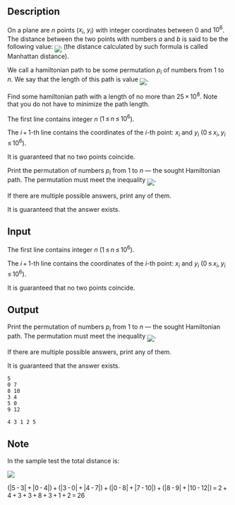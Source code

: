 ## Description

<div><p>On a plane are <span class="tex-span"><i>n</i></span> points (<span class="tex-span"><i>x</i><sub class="lower-index"><i>i</i></sub></span>, <span class="tex-span"><i>y</i><sub class="lower-index"><i>i</i></sub></span>) with integer coordinates between <span class="tex-span">0</span> and <span class="tex-span">10<sup class="upper-index">6</sup></span>. The distance between the two points with numbers <span class="tex-span"><i>a</i></span> and <span class="tex-span"><i>b</i></span> is said to be the following value: <img align="middle" class="tex-formula" src="file://3Pdgs8jx.png" style="max-width: 100.0%;max-height: 100.0%;"> (the distance calculated by such formula is called <span class="tex-font-style-it">Manhattan distance</span>).</p><p>We call a hamiltonian path to be some permutation <span class="tex-span"><i>p</i><sub class="lower-index"><i>i</i></sub></span> of numbers from <span class="tex-span">1</span> to <span class="tex-span"><i>n</i></span>. We say that the length of this path is value <img align="middle" class="tex-formula" src="file://rXs8hvQN.png" style="max-width: 100.0%;max-height: 100.0%;">.</p><p>Find some hamiltonian path with a length of no more than <span class="tex-span">25 × 10<sup class="upper-index">8</sup></span>. Note that you do not have to minimize the path length.</p></div><div class="input-specification"><p>The first line contains integer <span class="tex-span"><i>n</i></span> (<span class="tex-span">1 ≤ <i>n</i> ≤ 10<sup class="upper-index">6</sup></span>).</p><p>The <span class="tex-span"><i>i</i> + 1</span>-th line contains the coordinates of the <span class="tex-span"><i>i</i></span>-th point: <span class="tex-span"><i>x</i><sub class="lower-index"><i>i</i></sub></span> and <span class="tex-span"><i>y</i><sub class="lower-index"><i>i</i></sub></span> (<span class="tex-span">0 ≤ <i>x</i><sub class="lower-index"><i>i</i></sub>, <i>y</i><sub class="lower-index"><i>i</i></sub> ≤ 10<sup class="upper-index">6</sup></span>).</p><p>It is guaranteed that no two points coincide.</p></div><div class="output-specification"><p>Print the permutation of numbers <span class="tex-span"><i>p</i><sub class="lower-index"><i>i</i></sub></span> from <span class="tex-span">1</span> to <span class="tex-span"><i>n</i></span> — the sought Hamiltonian path. The permutation must meet the inequality <img align="middle" class="tex-formula" src="file://tgmHPXF9.png" style="max-width: 100.0%;max-height: 100.0%;">.</p><p>If there are multiple possible answers, print any of them.</p><p>It is guaranteed that the answer exists.</p></div>

## Input

<p>The first line contains integer <span class="tex-span"><i>n</i></span> (<span class="tex-span">1 ≤ <i>n</i> ≤ 10<sup class="upper-index">6</sup></span>).</p><p>The <span class="tex-span"><i>i</i> + 1</span>-th line contains the coordinates of the <span class="tex-span"><i>i</i></span>-th point: <span class="tex-span"><i>x</i><sub class="lower-index"><i>i</i></sub></span> and <span class="tex-span"><i>y</i><sub class="lower-index"><i>i</i></sub></span> (<span class="tex-span">0 ≤ <i>x</i><sub class="lower-index"><i>i</i></sub>, <i>y</i><sub class="lower-index"><i>i</i></sub> ≤ 10<sup class="upper-index">6</sup></span>).</p><p>It is guaranteed that no two points coincide.</p>

## Output

<p>Print the permutation of numbers <span class="tex-span"><i>p</i><sub class="lower-index"><i>i</i></sub></span> from <span class="tex-span">1</span> to <span class="tex-span"><i>n</i></span> — the sought Hamiltonian path. The permutation must meet the inequality <img align="middle" class="tex-formula" src="file://tgmHPXF9.png" style="max-width: 100.0%;max-height: 100.0%;">.</p><p>If there are multiple possible answers, print any of them.</p><p>It is guaranteed that the answer exists.</p>





```input1
5
0 7
8 10
3 4
5 0
9 12

```




```output1
4 3 1 2 5 

```



## Note

<p>In the sample test the total distance is:</p><p><img align="middle" class="tex-formula" src="file://XAJdszZ5.png" style="max-width: 100.0%;max-height: 100.0%;"></p><p><span class="tex-span">(|5 - 3| + |0 - 4|) + (|3 - 0| + |4 - 7|) + (|0 - 8| + |7 - 10|) + (|8 - 9| + |10 - 12|) = 2 + 4 + 3 + 3 + 8 + 3 + 1 + 2 = 26</span></p>
